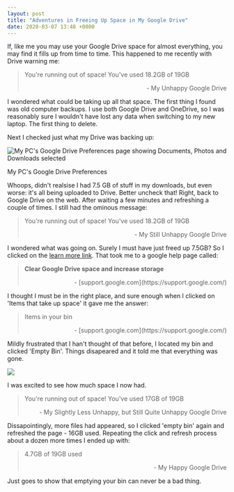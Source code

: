 ```yaml
---
layout: post
title: "Adventures in Freeing Up Space in My Google Drive"
date: 2020-03-07 13:48 +0000
---
```


If, like me you may use your Google Drive space for almost everything, you may find it fills up from time to time. This happened to me recently with Drive warning me:

> You're running out of space! You've used 18.2GB of 19GB
> 
> <p style="text-align:right;">- My Unhappy Google Drive</p>

I wondered what could be taking up all that space. The first thing I found was old computer backups. I use both Google Drive and OneDrive, so I was reasonably sure I wouldn't have lost any data when switching to my new laptop. The first thing to delete.

Next I checked just what my Drive was backing up:

![My PC's Google Drive Preferences page showing Documents, Photos and Downloads selected](https://joshsblogaboutstuff.files.wordpress.com/2020/03/image.png?w=802)

My PC's Google Drive Preferences

Whoops, didn't realsise I had 7.5 GB of stuff in my downloads, but even worse: it's all being uploaded to Drive. Better uncheck that! Right, back to Google Drive on the web. After waiting a few minutes and refreshing a couple of times. I still had the ominous message:

> You're running out of space! You've used 18.2GB of 19GB
> 
> <p style="text-align:right;">- My Still Unhappy Google Drive</p>

I wondered what was going on. Surely I must have just freed up 7.5GB? So I clicked on the [learn more link](https://support.google.com/drive/answer/6374270?hl=en-GB). That took me to a google help page called:

> **Clear Google Drive space and increase storage**
> 
> <p style="text-align:right;">- [support.google.com](https://support.google.com/)</p>

I thought I must be in the right place, and sure enough when I clicked on 'Items that take up space' it gave me the answer:

> Items in your bin
> 
> <p style="text-align:right;">- [support.google.com](https://support.google.com/)</p>

Mildly frustrated that I han't thought of that before, I located my bin and clicked 'Empty Bin'. Things disapeared and it told me that everything was gone.

![](https://joshsblogaboutstuff.files.wordpress.com/2020/03/image-3.png?w=550)

I was excited to see how much space I now had.

> You're running out of space! You've used 17GB of 19GB
> 
> <p style="text-align:right;">- My Slightly Less Unhappy, but Still Quite Unhappy Google Drive</p>

Dissapointingly, more files had appeared, so I clicked 'empty bin' again and refreshed the page - 16GB used. Repeating the click and refresh process about a dozen more times I ended up with:

> 4.7GB of 19GB used
> 
> <p style="text-align:right;">- My Happy Google Drive</p>

Just goes to show that emptying your bin can never be a bad thing.
